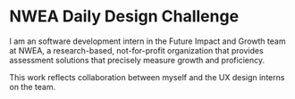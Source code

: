 # NWEA Daily Design Challenge

I am an software development intern in the Future Impact and Growth team at NWEA, a research-based, not-for-profit organization that provides assessment solutions that precisely measure growth and proficiency. 

This work reflects collaboration between myself and the UX design interns on the team.
